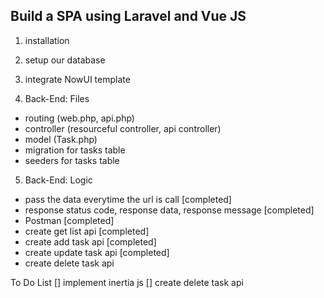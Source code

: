 ## Build a SPA using Laravel and Vue JS

1. installation

2. setup our database

3. integrate NowUI template

4. Back-End: Files
- routing (web.php, api.php)
- controller (resourceful controller, api controller)
- model (Task.php)
- migration for tasks table
- seeders for tasks table

5. Back-End: Logic
- pass the data everytime the url is call [completed]
- response status code, response data, response message [completed]
- Postman [completed]
- create get list api [completed]
- create add task api [completed]
- create update task api [completed]
- create delete task api


To Do List
[] implement inertia js
[] create delete task api
